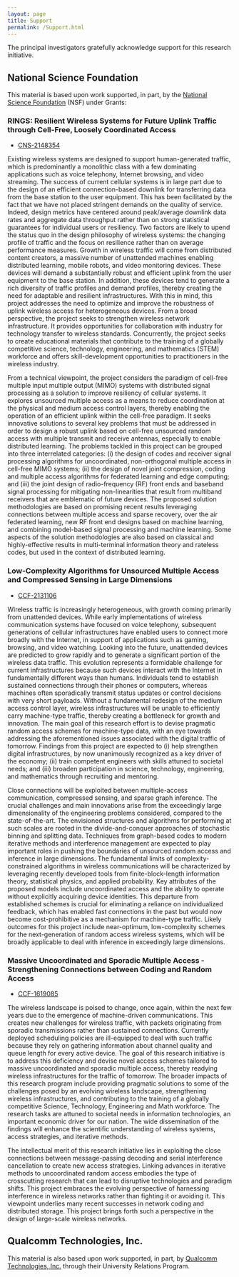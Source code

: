 ```yaml
---
layout: page
title: Support
permalink: /Support.html
---
```


The principal investigators gratefully acknowledge support for this research initiative.


## National Science Foundation

This material is based upon work supported, in part, by the
[National Science Foundation](https://www.nsf.gov) (NSF) under Grants:


### RINGS: Resilient Wireless Systems for Future Uplink Traffic through Cell-Free, Loosely Coordinated Access

* [CNS-2148354](https://www.nsf.gov/awardsearch/showAward?AWD_ID=2148354)

Existing wireless systems are designed to support human-generated traffic, which is predominantly a monolithic class with a few dominating applications such as voice telephony, Internet browsing, and video streaming.
The success of current cellular systems is in large part due to the design of an efficient connection-based downlink for transferring data from the base station to the user equipment.
This has been facilitated by the fact that we have not placed stringent demands on the quality of service.
Indeed, design metrics have centered around peak/average downlink data rates and aggregate data throughput rather than on strong statistical guarantees for individual users or resiliency.
Two factors are likely to upend the status quo in the design philosophy of wireless systems: the changing profile of traffic and the focus on resilience rather than on average performance measures.
Growth in wireless traffic will come from distributed content creators, a massive number of unattended machines enabling distributed learning, mobile robots, and video monitoring devices.
These devices will demand a substantially robust and efficient uplink from the user equipment to the base station.
In addition, these devices tend to generate a rich diversity of traffic profiles and demand profiles, thereby creating the need for adaptable and resilient infrastructures.
With this in mind, this project addresses the need to optimize and improve the robustness of uplink wireless access for heterogeneous devices.
From a broad perspective, the project seeks to strengthen wireless network infrastructure.
It provides opportunities for collaboration with industry for technology transfer to wireless standards.
Concurrently, the project seeks to create educational materials that contribute to the training of a globally competitive science, technology, engineering, and mathematics (STEM) workforce and offers skill-development opportunities to practitioners in the wireless industry.

From a technical viewpoint, the project considers the paradigm of cell-free multiple input multiple output (MIMO) systems with distributed signal processing as a solution to improve resiliency of cellular systems.
It explores unsourced multiple access as a means to reduce coordination at the physical and medium access control layers, thereby enabling the operation of an efficient uplink within the cell-free paradigm.
It seeks innovative solutions to several key problems that must be addressed in order to design a robust uplink based on cell-free unsourced random access with multiple transmit and receive antennas, especially to enable distributed learning.
The problems tackled in this project can be grouped into three interrelated categories: (i) the design of codes and receiver signal processing algorithms for uncoordinated, non-orthogonal multiple access in cell-free MIMO systems; (ii) the design of novel joint compression, coding and multiple access algorithms for federated learning and edge computing; and (iii) the joint design of radio-frequency (RF) front ends and baseband signal processing for mitigating non-linearities that result from multiband receivers that are emblematic of future devices.
The proposed solution methodologies are based on promising recent results leveraging connections between multiple access and sparse recovery, over the air federated learning, new RF front end designs based on machine learning, and combining model-based signal processing and machine learning.
Some aspects of the solution methodologies are also based on classical and highly-effective results in multi-terminal information theory and rateless codes, but used in the context of distributed learning.


### Low-Complexity Algorithms for Unsourced Multiple Access and Compressed Sensing in Large Dimensions

* [CCF-2131106](https://www.nsf.gov/awardsearch/showAward?AWD_ID=2131106)

Wireless traffic is increasingly heterogeneous, with growth coming primarily from unattended devices.
While early implementations of wireless communication systems have focused on voice telephony, subsequent generations of cellular infrastructures have enabled users to connect more broadly with the Internet, in support of applications such as gaming, browsing, and video watching.
Looking into the future, unattended devices are predicted to grow rapidly and to generate a significant portion of the wireless data traffic.
This evolution represents a formidable challenge for current infrastructures because such devices interact with the Internet in fundamentally different ways than humans.
Individuals tend to establish sustained connections through their phones or computers, whereas machines often sporadically transmit status updates or control decisions with very short payloads.
Without a fundamental redesign of the medium access control layer, wireless infrastructures will be unable to efficiently carry machine-type traffic, thereby creating a bottleneck for growth and innovation.
The main goal of this research effort is to devise pragmatic random access schemes for machine-type data, with an eye towards addressing the aforementioned issues associated with the digital traffic of tomorrow.
Findings from this project are expected to (i) help strengthen digital infrastructures, by now unanimously recognized as a key driver of the economy; (ii) train competent engineers with skills attuned to societal needs; and (iii) broaden participation in science, technology, engineering, and mathematics through recruiting and mentoring.

Close connections will be exploited between multiple-access communication, compressed sensing, and sparse graph inference.
The crucial challenges and main innovations arise from the exceedingly large dimensionality of the engineering problems considered, compared to the state-of-the-art.
The envisioned structures and algorithms for performing at such scales are rooted in the divide-and-conquer approaches of stochastic binning and splitting data.
Techniques from graph-based codes to modern iterative methods and interference management are expected to play important roles in pushing the boundaries of unsourced random access and inference in large dimensions.
The fundamental limits of complexity-constrained algorithms in wireless communications will be characterized by leveraging recently developed tools from finite-block-length information theory, statistical physics, and applied probability.
Key attributes of the proposed models include uncoordinated access and the ability to operate without explicitly acquiring device identities.
This departure from established schemes is crucial for eliminating a reliance on individualized feedback, which has enabled fast connections in the past but would now become cost-prohibitive as a mechanism for machine-type traffic.
Likely outcomes for this project include near-optimum, low-complexity schemes for the next-generation of random access wireless systems, which will be broadly applicable to deal with inference in exceedingly large dimensions.


### Massive Uncoordinated and Sporadic Multiple Access - Strengthening Connections between Coding and Random Access

* [CCF-1619085](https://www.nsf.gov/awardsearch/showAward?AWD_ID=1619085)

The wireless landscape is poised to change, once again, within the next few years due to the emergence of machine-driven communications.
This creates new challenges for wireless traffic, with packets originating from sporadic transmissions rather than sustained connections.
Currently deployed scheduling policies are ill-equipped to deal with such traffic because they rely on gathering information about channel quality and queue length for every active device.
The goal of this research initiative is to address this deficiency and devise novel access schemes tailored to massive uncoordinated and sporadic multiple access, thereby readying wireless infrastructures for the traffic of tomorrow.
The broader impacts of this research program include providing pragmatic solutions to some of the challenges posed by an evolving wireless landscape, strengthening wireless infrastructures, and contributing to the training of a globally competitive Science, Technology, Engineering and Math workforce.
The research tasks are attuned to societal needs in information technologies, an important economic driver for our nation.
The wide dissemination of the findings will enhance the scientific understanding of wireless systems, access strategies, and iterative methods.

The intellectual merit of this research initiative lies in exploiting the close connections between message-passing decoding and serial interference cancellation to create new access strategies.
Linking advances in iterative methods to uncoordinated random access embodies the type of crosscutting research that can lead to disruptive technologies and paradigm shifts.
This project embraces the evolving perspective of harnessing interference in wireless networks rather than fighting it or avoiding it.
This viewpoint underlies many recent successes in network coding and distributed storage.
This project brings forth such a perspective in the design of large-scale wireless networks.


## Qualcomm Technologies, Inc.

This material is also based upon work supported, in part, by [Qualcomm Technologies, Inc.](https://www.qualcomm.com/) through their University Relations Program.
